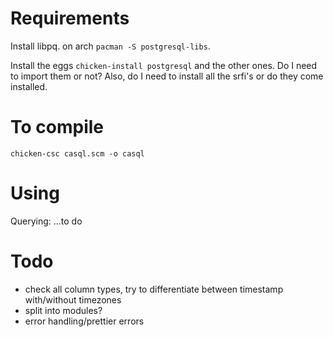 # Requirements
Install libpq. on arch `pacman -S postgresql-libs`.

Install the eggs `chicken-install postgresql` and the other ones. Do I need to
import them or not? Also, do I need to install all the srfi's or do they come installed.

# To compile
`chicken-csc casql.scm -o casql`

# Using
Querying:
...to do

# Todo
- check all column types, try to differentiate between timestamp with/without
  timezones
- split into modules?
- error handling/prettier errors


